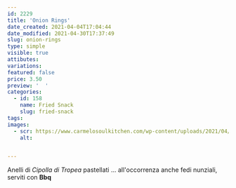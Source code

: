 ```yaml
---
id: 2229
title: 'Onion Rings'
date_created: 2021-04-04T17:04:44
date_modified: 2021-04-30T17:37:49
slug: onion-rings
type: simple
visible: true
attibutes: 
variations:
featured: false
price: 3.50
preview: '  '
categories: 
  - id: 158
    name: Fried Snack
    slug: fried-snack
tags: 
images: 
  - scr: https://www.carmelosoulkitchen.com/wp-content/uploads/2021/04/Onion-Rings.png
    alt: 


---
```


<p>Anelli di <em>Cipolla di Tropea</em> pastellati ... all'occorrenza anche fedi nunziali, serviti con <strong>Bbq</strong></p>

